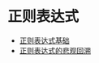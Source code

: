 # 正则表达式

* [正则表达式基础](/zheng-ze-biao-da-shi/zheng-ze-biao-da-shi-ji-chu.md)
* [正则表达式的悲观回溯](/正则表达式的悲观回溯)



